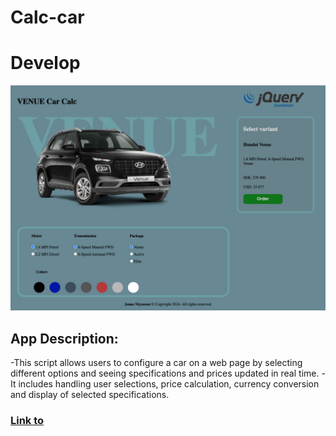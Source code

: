 # Calc-car

# Develop



![TodoApp](https://github.com/Jonasodiq/calc-car/blob/main/img/car-venue.jpg)

## App Description:

-This script allows users to configure a car on a web page by selecting different options and seeing specifications and prices updated in real time.
-It includes handling user selections, price calculation, currency conversion and display of selected specifications.

### [Link to](https://calc-venue.netlify.app/)